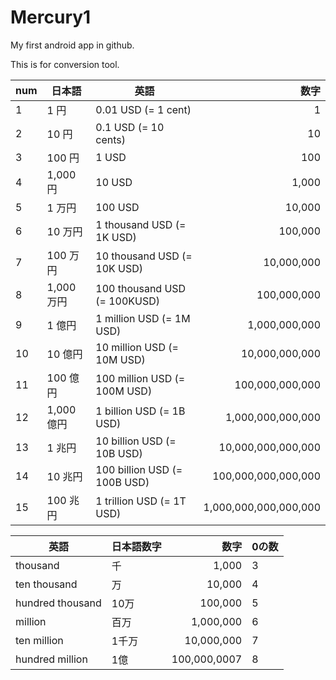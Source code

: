 # Mercury1

My first android app in github.

This is for conversion tool.


|num|日本語|英語|数字|
|-|-|-|-:|
|1| 1 円 |0.01 USD (= 1 cent)|1|
|2| 10 円 |0.1 USD (= 10 cents)|10|
|3|100 円 |1 USD |100|
|4| 1,000 円| 10 USD|1,000|
|5|1 万円 |100 USD|10,000|
|6| 10 万円 |1 thousand USD (= 1K USD)|100,000|
|7| 100 万円 |10 thousand USD (= 10K USD)|10,000,000|
|8| 1,000 万円| 100 thousand USD (= 100KUSD)|100,000,000|
|9| 1 億円 |1 million USD (= 1M USD)|1,000,000,000|
|10| 10 億円| 10 million USD (= 10M USD)|10,000,000,000|
|11| 100 億円| 100 million USD (= 100M USD)|100,000,000,000|
|12| 1,000 億円| 1 billion USD (= 1B USD)|1,000,000,000,000|
|13| 1 兆円| 10 billion USD (= 10B USD)|10,000,000,000,000|
|14| 10 兆円| 100 billion USD (= 100B USD)|100,000,000,000,000|
|15| 100 兆円| 1 trillion USD (= 1T USD)|1,000,000,000,000,000|


|英語|日本語数字|数字|0の数|
|-|-|-:|-|
|thousand|千|1,000|3|
|ten thousand|万|10,000|4|
|hundred thousand|10万|100,000|5|
|million|百万|1,000,000|6|
|ten million|1千万|10,000,000|7|
|hundred million|1億|100,000,0007|8|



